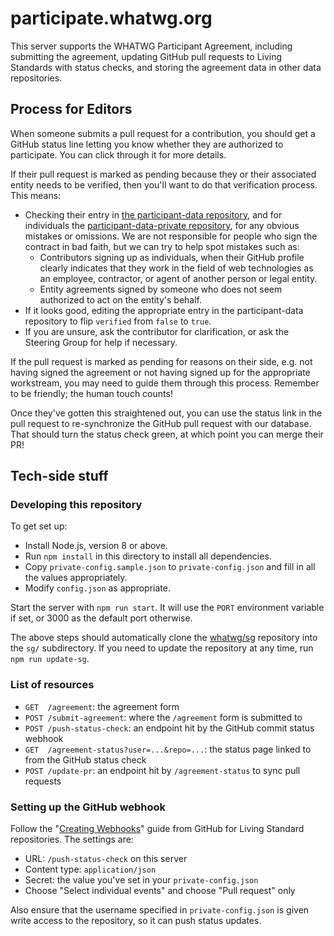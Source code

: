# participate.whatwg.org

This server supports the WHATWG Participant Agreement, including submitting the agreement, updating GitHub pull requests to Living Standards with status checks, and storing the agreement data in other data repositories.

## Process for Editors

When someone submits a pull request for a contribution, you should get a GitHub status line letting you know whether they are authorized to participate. You can click through it for more details.

If their pull request is marked as pending because they or their associated entity needs to be verified, then you'll want to do that verification process. This means:

- Checking their entry in [the participant-data repository](https://github.com/whatwg/participant-data), and for individuals the [participant-data-private repository](https://github.com/whatwg/participant-data-private), for any obvious mistakes or omissions. We are not responsible for people who sign the contract in bad faith, but we can try to help spot mistakes such as:
  - Contributors signing up as individuals, when their GitHub profile clearly indicates that they work in the field of web technologies as an employee, contractor, or agent of another person or legal entity.
  - Entity agreements signed by someone who does not seem authorized to act on the entity's behalf.
- If it looks good, editing the appropriate entry in the participant-data repository to flip `verified` from `false` to `true`.
- If you are unsure, ask the contributor for clarification, or ask the Steering Group for help if necessary.

If the pull request is marked as pending for reasons on their side, e.g. not having signed the agreement or not having signed up for the appropriate workstream, you may need to guide them through this process. Remember to be friendly; the human touch counts!

Once they've gotten this straightened out, you can use the status link in the pull request to re-synchronize the GitHub pull request with our database. That should turn the status check green, at which point you can merge their PR!

## Tech-side stuff

### Developing this repository

To get set up:

- Install Node.js, version 8 or above.
- Run `npm install` in this directory to install all dependencies.
- Copy `private-config.sample.json` to `private-config.json` and fill in all the values appropriately.
- Modify `config.json` as appropriate.

Start the server with `npm run start`. It will use the `PORT` environment variable if set, or 3000 as the default port otherwise.

The above steps should automatically clone the [whatwg/sg](https://github.com/whatwg/sg) repository into the `sg/` subdirectory. If you need to update the repository at any time, run `npm run update-sg`.

### List of resources

- `GET  /agreement`: the agreement form
- `POST /submit-agreement`: where the `/agreement` form is submitted to
- `POST /push-status-check`: an endpoint hit by the GitHub commit status webhook
- `GET  /agreement-status?user=...&repo=...`: the status page linked to from the GitHub status check
- `POST /update-pr`: an endpoint hit by `/agreement-status` to sync pull requests

### Setting up the GitHub webhook

Follow the "[Creating Webhooks](https://developer.github.com/webhooks/creating/)" guide from GitHub for Living Standard repositories. The settings are:

- URL: `/push-status-check` on this server
- Content type: `application/json`
- Secret: the value you've set in your `private-config.json`
- Choose "Select individual events" and choose "Pull request" only

Also ensure that the username specified in `private-config.json` is given write access to the repository, so it can push status updates.
